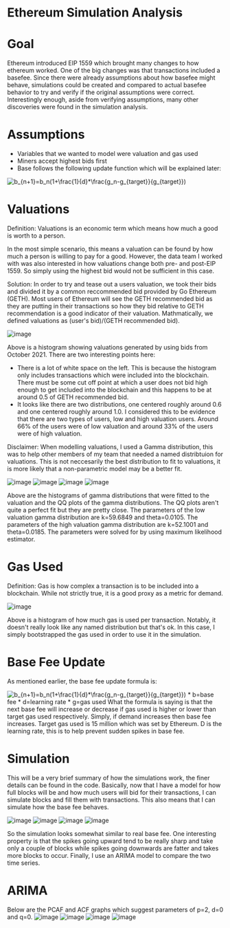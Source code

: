 # Ethereum Simulation Analysis

# Goal
Ethereum introduced EIP 1559 which brought many changes to how ethereum worked. One of the big changes was that transactions included a basefee. Since there were already assumptions about how basefee might behave, simulations could be created and compared to actual basefee behavior to try and verify if the original assumptions were correct. Interestingly enough, aside from verifying assumptions, many other discoveries were found in the simulation analysis. 

# Assumptions 
* Variables that we wanted to model were valuation and gas used 
* Miners accept highest bids first
* Base follows the following update function which will be explained later: 
<img src="https://latex.codecogs.com/svg.image?b_{n&plus;1}=b_n(1&plus;\frac{1}{d}*\frac{g_n-g_{target}}{g_{target}})" title="b_{n+1}=b_n(1+\frac{1}{d}*\frac{g_n-g_{target}}{g_{target}})" />

# Valuations 
Definition: Valuations is an economic term which means how much a good is worth to a person. 

In the most simple scenario, this means a valuation can be found by how much a person is willing to pay for a good. However, the data team I worked with was also interested in how valuations change both pre- and post-EIP 1559. So simply using the highest bid would not be sufficient in this case. 

Solution: 
In order to try and tease out a users valuation, we took their bids and divided it by a common reccommended bid provided by Go Ethereum (GETH). Most users of Ethereum will see the GETH recommended bid as they are putting in their transactions so how they bid relative to GETH recommendation is a good indicator of their valuation. Mathmatically, we defined valuations as (user's bid)/(GETH recommended bid). 

![image](https://user-images.githubusercontent.com/85899973/148271912-eaa13a58-830c-45ee-99d5-dcf8c34eb1ca.png)

Above is a histogram showing valuations generated by using bids from October 2021. There are two interesting points here:
* There is a lot of white space on the left. This is because the histogram only includes transactions which were included into the blockchain. There must be some cut off point at which a user does not bid high enough to get included into the blockchain and this happens to be at around 0.5 of GETH recommended bid. 
* It looks like there are two distributions, one centered roughly around 0.6 and one centered roughly around 1.0. I considered this to be evidence that there are two types of users, low and high valuation users. Around 66% of the users were of low valuation and around 33% of the users were of high valuation. 

Disclaimer: When modelling valuations, I used a Gamma distribution, this was to help other members of my team that needed a named distribtuion for valuations. This is not neccesarily the best distribution to fit to valuations, it is more likely that a non-parametric model may be a better fit.

![image](https://user-images.githubusercontent.com/85899973/148273751-54cb3bd0-6d02-4bb7-b0c9-faf089ccf935.png)
![image](https://user-images.githubusercontent.com/85899973/148273775-0d8185b3-f25d-46cc-aaf2-967b8b7e73cd.png)
![image](https://user-images.githubusercontent.com/85899973/148273860-a9d84517-f2b9-4956-a3b7-1cf778d87853.png)
![image](https://user-images.githubusercontent.com/85899973/148273877-f116e9c1-b27b-476a-ad33-7955245ab246.png)

Above are the histograms of gamma distributions that were fitted to the valuation and the QQ plots of the gamma distributions. The QQ plots aren't quite a perfect fit but they are pretty close. The parameters of the low valuation gamma distribution are k=59.6849 and theta=0.0105. The parameters of the high valuation gamma distribution are k=52.1001 and theta=0.0185. The parameters were solved for by using maximum likelihood estimator. 

# Gas Used 
Definition: Gas is how complex a transaction is to be included into a blockchain. While not strictly true, it is a good proxy as a metric for demand. 

![image](https://user-images.githubusercontent.com/85899973/148276918-29610257-e6ed-44b2-bb71-20890e65b8db.png)

Above is a histogram of how much gas is used per transaction. Notably, it doesn't really look like any named distribution but that's ok. In this case, I simply bootstrapped the gas used in order to use it in the simulation. 

# Base Fee Update
As mentioned earlier, the base fee update formula is: 

<img src="https://latex.codecogs.com/svg.image?b_{n&plus;1}=b_n(1&plus;\frac{1}{d}*\frac{g_n-g_{target}}{g_{target}})" title="b_{n+1}=b_n(1+\frac{1}{d}*\frac{g_n-g_{target}}{g_{target}})" />
* b=base fee
* d=learning rate
* g=gas used
What the formula is saying is that the next base fee will increase or decrease if gas used is higher or lower than target gas used respectively. Simply, if demand increases then base fee increases. Target gas used is 15 million which was set by Ethereum. D is the learning rate, this is to help prevent sudden spikes in base fee. 

# Simulation 
This will be a very brief summary of how the simulations work, the finer details can be found in the code. Basically, now that I have a model for how full blocks will be and how much users will bid for their transactions, I can simulate blocks and fill them with transactions. This also means that I can simulate how the base fee behaves. 

![image](https://user-images.githubusercontent.com/85899973/148283437-2d3bc212-aeeb-4372-939d-bb253d30a6be.png)
![image](https://user-images.githubusercontent.com/85899973/148285391-4ab05863-7d98-4abf-b6cd-103ae967351f.png)
![image](https://user-images.githubusercontent.com/85899973/148285469-f0b557d5-3666-4e35-a710-247daa522762.png)
![image](https://user-images.githubusercontent.com/85899973/148285528-a13bf9de-e43b-44e7-a893-df214c147d18.png)

So the simulation looks somewhat similar to real base fee. One interesting property is that the spikes going upward tend to be really sharp and take only a couple of blocks while spikes going downwards are fatter and takes more blocks to occur. Finally, I use an ARIMA model to compare the two time series. 

# ARIMA 
 Below are the PCAF and ACF graphs which suggest parameters of p=2, d=0 and q=0. 
 ![image](https://user-images.githubusercontent.com/85899973/148285951-9057cd32-d52a-4aae-85f3-c6d025852548.png)
 ![image](https://user-images.githubusercontent.com/85899973/148285965-d4025a37-fefd-4d88-b7ff-5b2a3d4115a0.png)
 ![image](https://user-images.githubusercontent.com/85899973/148285992-924b730e-8d29-425f-a7ca-4f2c7913f36e.png)
 ![image](https://user-images.githubusercontent.com/85899973/148286007-701f15db-dae2-47be-9611-8befc07e8103.png)




